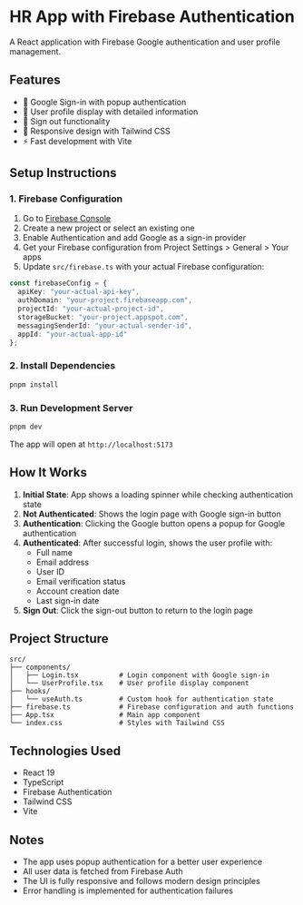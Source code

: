 # HR App with Firebase Authentication

A React application with Firebase Google authentication and user profile management.

## Features

- 🔐 Google Sign-in with popup authentication
- 👤 User profile display with detailed information
- 🚪 Sign out functionality
- 📱 Responsive design with Tailwind CSS
- ⚡ Fast development with Vite

## Setup Instructions

### 1. Firebase Configuration

1. Go to [Firebase Console](https://console.firebase.google.com/)
2. Create a new project or select an existing one
3. Enable Authentication and add Google as a sign-in provider
4. Get your Firebase configuration from Project Settings > General > Your apps
5. Update `src/firebase.ts` with your actual Firebase configuration:

```typescript
const firebaseConfig = {
  apiKey: "your-actual-api-key",
  authDomain: "your-project.firebaseapp.com",
  projectId: "your-actual-project-id",
  storageBucket: "your-project.appspot.com",
  messagingSenderId: "your-actual-sender-id",
  appId: "your-actual-app-id"
};
```

### 2. Install Dependencies

```bash
pnpm install
```

### 3. Run Development Server

```bash
pnpm dev
```

The app will open at `http://localhost:5173`

## How It Works

1. **Initial State**: App shows a loading spinner while checking authentication state
2. **Not Authenticated**: Shows the login page with Google sign-in button
3. **Authentication**: Clicking the Google button opens a popup for Google authentication
4. **Authenticated**: After successful login, shows the user profile with:
   - Full name
   - Email address
   - User ID
   - Email verification status
   - Account creation date
   - Last sign-in date
5. **Sign Out**: Click the sign-out button to return to the login page

## Project Structure

```
src/
├── components/
│   ├── Login.tsx          # Login component with Google sign-in
│   └── UserProfile.tsx    # User profile display component
├── hooks/
│   └── useAuth.ts         # Custom hook for authentication state
├── firebase.ts            # Firebase configuration and auth functions
├── App.tsx                # Main app component
└── index.css              # Styles with Tailwind CSS
```

## Technologies Used

- React 19
- TypeScript
- Firebase Authentication
- Tailwind CSS
- Vite

## Notes

- The app uses popup authentication for a better user experience
- All user data is fetched from Firebase Auth
- The UI is fully responsive and follows modern design principles
- Error handling is implemented for authentication failures
